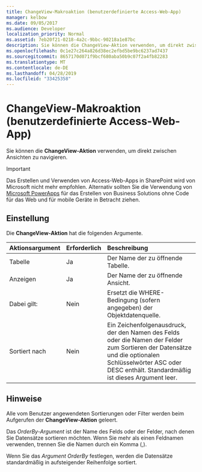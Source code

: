 ```yaml
---
title: ChangeView-Makroaktion (benutzerdefinierte Access-Web-App)
manager: kelbow
ms.date: 09/05/2017
ms.audience: Developer
localization_priority: Normal
ms.assetid: 7eb20f21-0218-4a2c-9bbc-90218a1e87bc
description: Sie können die ChangeView-Aktion verwenden, um direkt zwischen Ansichten zu navigieren.
ms.openlocfilehash: 0c1e27c264a826d38ec2efbd5be9bc6237ad7437
ms.sourcegitcommit: 8657170d071f9bcf680aba50b9c07f2a4fb82283
ms.translationtype: MT
ms.contentlocale: de-DE
ms.lasthandoff: 04/28/2019
ms.locfileid: "33425358"
---
```

# <a name="changeview-macro-action-access-custom-web-app"></a>ChangeView-Makroaktion (benutzerdefinierte Access-Web-App)

Sie können die **ChangeView-Aktion** verwenden, um direkt zwischen Ansichten zu navigieren. 
  
> [!IMPORTANT]
> Das Erstellen und Verwenden von Access-Web-Apps in SharePoint wird von Microsoft nicht mehr empfohlen. Alternativ sollten Sie die Verwendung von [Microsoft PowerApps](https://powerapps.microsoft.com/en-us/) für das Erstellen von Business Solutions ohne Code für das Web und für mobile Geräte in Betracht ziehen. 
  
## <a name="setting"></a>Einstellung

Die **ChangeView-Aktion** hat die folgenden Argumente. 
  
|**Aktionsargument**|**Erforderlich**|**Beschreibung**|
|:-----|:-----|:-----|
|Tabelle  <br/> |Ja  <br/> |Der Name der zu öffnende Tabelle.  <br/> |
|Anzeigen  <br/> |Ja  <br/> |Der Name der zu öffnende Ansicht.  <br/> |
|Dabei gilt:  <br/> |Nein  <br/> |Ersetzt die WHERE-Bedingung (sofern angegeben) der Objektdatenquelle.  <br/> |
|Sortiert nach  <br/> |Nein  <br/> |Ein Zeichenfolgenausdruck, der den Namen des Felds oder die Namen der Felder zum Sortieren der Datensätze und die optionalen Schlüsselwörter ASC oder DESC enthält. Standardmäßig ist dieses Argument leer.  <br/> |
   
## <a name="remarks"></a>Hinweise

Alle vom Benutzer angewendeten Sortierungen oder Filter werden beim Aufgerufen der **ChangeView-Aktion** geleert. 
  
Das  *OrderBy-Argument*  ist der Name des Felds oder der Felder, nach denen Sie Datensätze sortieren möchten. Wenn Sie mehr als einen Feldnamen verwenden, trennen Sie die Namen durch ein Komma (,). 
  
Wenn Sie das  *Argument OrderBy*  festlegen, werden die Datensätze standardmäßig in aufsteigender Reihenfolge sortiert. 
  

